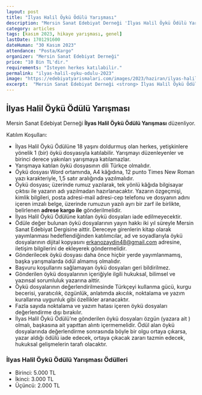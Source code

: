 ```yaml
---
layout: post
title: "İlyas Halil Öykü Ödülü Yarışması"
description: "Mersin Sanat Edebiyat Derneği 'İlyas Halil Öykü Ödülü Yarışması' düzenliyor."
category: articles
tags: [kasım 2023, hikaye yarışması, genel]
lastDate: 1701291600
dateHuman: "30 Kasım 2023"
attendance: "Posta/Kargo"
organizer: "Mersin Sanat Edebiyat Derneği"
price: "10 Bin TL'dir."
requirements: "İsteyen herkes katılabilir."
permalink: "ilyas-halil-oyku-odulu-2023"
image: "https://edebiyatyarismalari.com/images/2023/haziran/ilyas-halil-oyku-odulu.jpg"
excerpt:  "Mersin Sanat Edebiyat Derneği <strong> İlyas Halil Öykü Ödülü Yarışması </strong> düzenliyor."
---
```


## İlyas Halil Öykü Ödülü Yarışması
Mersin Sanat Edebiyat Derneği **İlyas Halil Öykü Ödülü Yarışması** düzenliyor.  

Katılım Koşulları:
- İlyas Halil Öykü Ödülüne 18 yaşını doldurmuş olan herkes, yetişkinlere yönelik 1 (bir) öykü dosyasıyla katılabilir. Yarışmayı düzenleyenler ve birinci derece yakınları yarışmaya katılamazlar.
- Yarışmaya katılan öykü dosyasının dili Türkçe olmalıdır.
- Öykü dosyası Word ortamında, A4 kâğıdına, 12 punto Times New Roman yazı karakteriyle, 1,5 satır aralığında yazılmalıdır.
- Öykü dosyası; üzerinde rumuz yazılarak, tek yönlü kâğıda bilgisayar çıktısı ile yazarın adı yazılmadan hazırlanacaktır. Yazarın özgeçmişi, kimlik bilgileri, posta adresi-mail adresi-cep telefonu ve dosyanın adını içeren imzalı belge, üzerinde rumuzun yazılı ayrı bir zarf ile birlikte, belirlenen **adrese kargo ile** gönderilme­lidir.
- İlyas Halil Öykü Ödülüne katılan öykü dosyaları iade edilmeyecektir.
- Ödüle değer bulunan öykü dosyalarının yayın hakkı iki yıl süreyle Mersin Sanat Edebiyat Dergisine aittir. Dereceye girenlerin kitap olarak yayımlanması hedeflendiğinden katılımcılar, ad ve soyadlarıyla öykü dosyalarının dijital kopyasını erkanozaydin48@gmail.com adresine, iletişim bilgilerini de ekleyerek göndermelidir.
- Gönderilecek öykü dosyası daha önce hiçbir yerde yayımlanmamış, başka yarışmalarda ödül alma­mış olmalıdır.
- Başvuru koşullarını sağlamayan öykü dosyaları geri bildirilmez.
- Gönderilen öykü dosyalarının içeriğiyle ilgili hukuksal, bilimsel ve yazınsal sorumluluk yazarına aittir.
- Öykü dosyalarının değerlendirilmesinde Türkçeyi kullanma gücü, kurgu becerisi, yaratıcılık, özgünlük, anlatımda akıcılık, noktalama ve yazım kurallarına uygunluk gibi özellik­ler aranacaktır.
- Fazla sayıda noktalama ve yazım hatası içeren öykü dosyaları değerlendirme dışı bırakılır.
- İlyas Halil Öykü Ödülü’ne gönderilen öykü dosyaları özgün (yazara ait ) olmalı, başkasına ait yapıttan alıntı içermemelidir. Ödül alan öykü dosyalarında değerlendirme sonrasında böyle bir olgu ortaya çıkarsa, yazar aldığı ödülü iade edecek, ortaya çıkacak zararı tazmin edecek, hukuksal gelişmelerin tarafı olacaktır.

### İlyas Halil Öykü Ödülü Yarışması Ödülleri
- Birinci: 5.000 TL
- İkinci: 3.000 TL
- Üçüncü: 2.000 TL